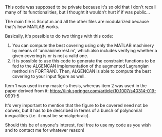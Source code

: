 This code was supposed to be private because it's so old that I don't recall many of its functionalities, but I thought it wouldn't hurt if if was public...

The main file is Script.m and all the other files are modularized because that's how MATLAB works.

Basically, it's possible to do two things with this code:

1) You can compute the best covering using only the MATLAB machinery by means of 'uniraioinexrest.m', which also includes verifying whether a given covering is or is not a valid one.
2) It is possible to use this code to generate the constraint functions to be fed to the ALGENCAN implementation of the augmented Lagrangian method (in FORTRAN). Then, ALGENCAN is able to compute the best covering to your input figure as well.

Item 1 was used in my master's thesis, whereas item 2 was used in the paper derived from it: https://link.springer.com/article/10.1007/s40314-019-0991-5

It's very important to mention that the figure to be covered need not be convex, but it has to be described in terms of a bunch of polynomial inequalities (i.e. it must be semialgebraic).

Should this be of anyone's interest, feel free to use my code as you wish and to contact me for whatever reason!

